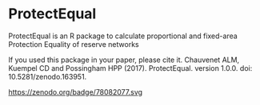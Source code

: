 # ProtectEqual
ProtectEqual is an R package to calculate proportional and fixed-area Protection Equality of reserve networks


If you used this package in your paper, please cite it.
Chauvenet ALM, Kuempel CD and Possingham HPP (2017). ProtectEqual. version 1.0.0. doi: 10.5281/zenodo.163951.

https://zenodo.org/badge/78082077.svg
